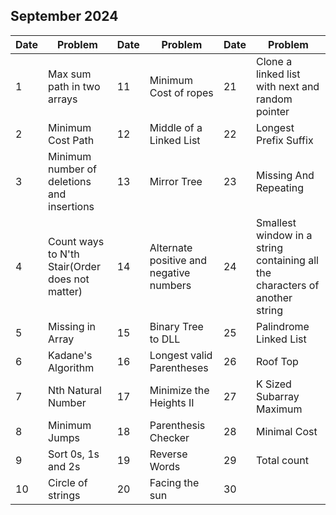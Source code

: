 ## September 2024

| Date | Problem                                         | Date | Problem                                 | Date | Problem                                                                     |
| ---- | ----------------------------------------------- | ---- | --------------------------------------- | ---- | --------------------------------------------------------------------------- |
| 1    | Max sum path in two arrays                      | 11   | Minimum Cost of ropes                   | 21   | Clone a linked list with next and random pointer                            |
| 2    | Minimum Cost Path                               | 12   | Middle of a Linked List                 | 22   | Longest Prefix Suffix                                                       |
| 3    | Minimum number of deletions and insertions      | 13   | Mirror Tree                             | 23   | Missing And Repeating                                                       |
| 4    | Count ways to N'th Stair(Order does not matter) | 14   | Alternate positive and negative numbers | 24   | Smallest window in a string containing all the characters of another string |
| 5    | Missing in Array                                | 15   | Binary Tree to DLL                      | 25   | Palindrome Linked List                                                      |
| 6    | Kadane's Algorithm                              | 16   | Longest valid Parentheses               | 26   | Roof Top                                                                    |
| 7    | Nth Natural Number                              | 17   | Minimize the Heights II                 | 27   | K Sized Subarray Maximum                                                    |
| 8    | Minimum Jumps                                   | 18   | Parenthesis Checker                     | 28   | Minimal Cost                                                                |
| 9    | Sort 0s, 1s and 2s                              | 19   | Reverse Words                           | 29   | Total count                                                                 |
| 10   | Circle of strings                               | 20   | Facing the sun                          | 30   |                                                                             |
